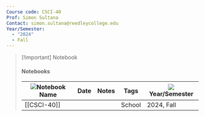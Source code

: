 ```yaml
---
Course code: CSCI-40
Prof: Simon Sultana
Contact: simon.sultana@reedleycollege.edu
Year/Semester:
  - "2024"
  - Fall
---
```

> [!important] Notebook
> 
> #### Notebooks
> 
> |![](https://www.notion.so/icons/book-closed_gray.svg)Notebook Name|Date|Notes|Tags|![](https://www.notion.so/icons/calendar-month_gray.svg)Year/Semester|
> |---|---|---|---|---|
> |[[CSCI-40]]|||School|2024, Fall|
> 
>   
>   
